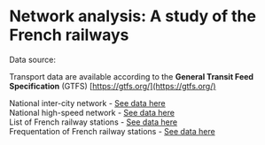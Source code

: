 # Network analysis: A study of the French railways

Data source:  

Transport data are available according to the **General Transit Feed Specification** (GTFS) [https://gtfs.org/](https://gtfs.org/)

National inter-city network - [See data here](https://transport.data.gouv.fr/datasets/horaires-des-lignes-intercites-sncf)  
National high-speed network - [See data here](https://transport.data.gouv.fr/datasets/horaires-des-tgv)  
List of French railway stations - [See data here](https://data.sncf.com/explore/dataset/liste-des-gares)  
Frequentation of French railway stations - [See data here](https://ressources.data.sncf.com/explore/dataset/frequentation-gares)  
